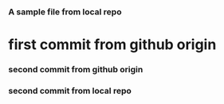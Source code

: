 ﻿### A sample file from local repo

# first commit from github origin

### second commit from github origin

### second commit from local repo
